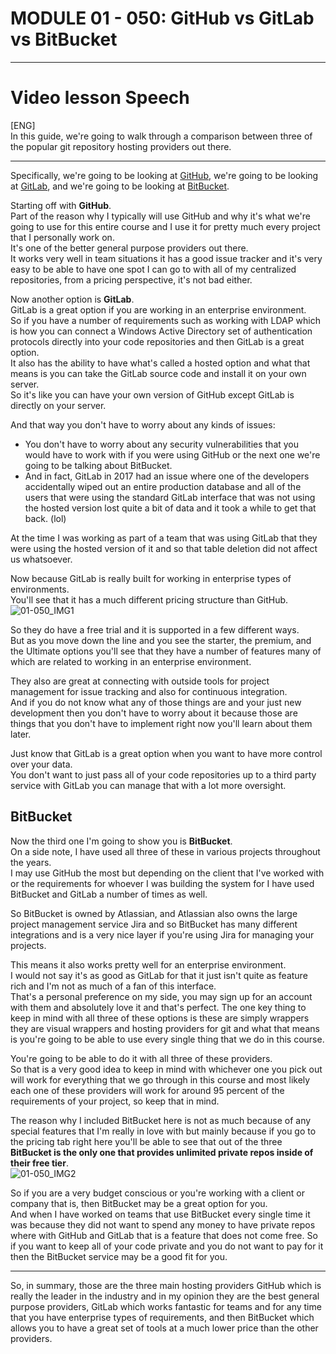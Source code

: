 #   MODULE 01 - 050:  GitHub vs GitLab vs BitBucket

***

# Video lesson Speech
[ENG]  
In this guide, we're going to walk through a comparison between three of the popular git repository hosting providers out there.  
***
Specifically, we're going to be looking at [GitHub](www.GitHub.com), we're going to be looking at [GitLab](https://about.GitLab.com/), and we're going to be looking at [BitBucket](https://BitBucket.org/product/).  

Starting off with **GitHub**.  
Part of the reason why I typically will use GitHub and why it's what we're going to use for this entire course and I use it for pretty much every project that I personally work on.  
It's one of the better general purpose providers out there.  
It works very well in team situations it has a good issue tracker and it's very easy to be able to have one spot I can go to with all of my centralized repositories, from a pricing perspective, it's not bad either.

Now another option is **GitLab**.  
GitLab is a great option if you are working in an enterprise environment.   
So if you have a number of requirements such as working with LDAP which is how you can connect a Windows Active Directory set of authentication protocols directly into your code repositories and then GitLab is a great option.     
It also has the ability to have what's called a hosted option and what that means is you can take the GitLab source code and install it on your own server.    
So it's like you can have your own version of GitHub except GitLab is directly on your server.  

And that way you don't have to worry about any kinds of issues:
- You don't have to worry about any security vulnerabilities that you would have to work with if you were using GitHub or the next one we're going to be talking about BitBucket.
- And in fact, GitLab in 2017 had an issue where one of the developers accidentally wiped out an entire production database and all of the users that were using the standard GitLab interface that was not using the hosted version lost quite a bit of data and it took a while to get that back.   (lol)  

At the time I was working as part of a team that was using GitLab that they were using the hosted version of it and so that table deletion did not affect us whatsoever.  

Now because GitLab is really built for working in enterprise types of environments.  
You'll see that it has a much different pricing structure than GitHub.   
![01-050_IMG1](https://GitHub.com/user-attachments/assets/036281a5-f7cb-43c0-a238-88d8079e6b02)  

  So they do have a free trial and it is supported in a few different ways.   
But as you move down the line and you see the starter, the premium, and the Ultimate options you'll see that they have a number of features many of which are related to working in an enterprise environment.  

They also are great at connecting with outside tools for project management for issue tracking and also for continuous integration.  
And if you do not know what any of those things are and your just new development then you don't have to worry about it because those are things that you don't have to implement right now you'll learn about them later.   

Just know that GitLab is a great option when you want to have more control over your data.   
You don't want to just pass all of your code repositories up to a third party service with GitLab you can manage that with a lot more oversight.  

## BitBucket
Now the third one I'm going to show you is **BitBucket**.  
On a side note, I have used all three of these in various projects throughout the years.  
I may use GitHub the most but depending on the client that I've worked with or the requirements for whoever I was building the system for I have used BitBucket and GitLab a number of times as well.   

So BitBucket is owned by Atlassian, and Atlassian also owns the large project management service Jira and so BitBucket has many different integrations and is a very nice layer if you're using Jira for managing your projects.  

This means it also works pretty well for an enterprise environment.   
I would not say it's as good as GitLab for that it just isn't quite as feature rich and I'm not as much of a fan of this interface.  
That's a personal preference on my side, you may sign up for an account with them and absolutely love it and that's perfect. The one key thing to keep in mind with all three of these options is these are simply wrappers they are visual wrappers and hosting providers for git and what that means is you're going to be able to use every single thing that we do in this course.

You're going to be able to do it with all three of these providers.   
So that is a very good idea to keep in mind with whichever one you pick out will work for everything that we go through in this course and most likely each one of these providers will work for around 95 percent of the requirements of your project, so keep that in mind.  

The reason why I included BitBucket here is not as much because of any special features that I'm really in love with but mainly because if you go to the pricing tab right here you'll be able to see that out of the three **BitBucket is the only one that provides unlimited private repos inside of their free tier**.  
![01-050_IMG2](https://GitHub.com/user-attachments/assets/91ffe800-4780-4bd1-9d39-5a699ec41ea7)  

So if you are a very budget conscious or you're working with a client or company that is, then BitBucket may be a great option for you.   
And when I have worked on teams that use BitBucket every single time it was because they did not want to spend any money to have private repos where with GitHub and GitLab that is a feature that does not come free. So if you want to keep all of your code private and you do not want to pay for it then the BitBucket service may be a good fit for you.  
***
So, in summary, those are the three main hosting providers GitHub which is really the leader in the industry and in my opinion they are the best general purpose providers, GitLab which works fantastic for teams and for any time that you have enterprise types of requirements, and then BitBucket which allows you to have a great set of tools at a much lower price than the other providers.
